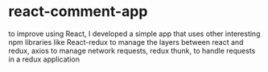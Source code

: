# react-comment-app
 to improve using React, I developed a simple app that uses other interesting npm libraries like React-redux to manage the layers between react and redux, axios to manage network requests, redux thunk, to handle requests in a redux application
